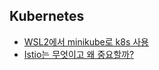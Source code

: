 ## Kubernetes

- [WSL2에서 minikube로 k8s 사용](https://mini.jellypo.pe.kr/wp/?p=11205)
- [Istio는 무엇이고 왜 중요할까?](https://www.linkedin.com/pulse/istio%EB%8A%94-%EB%AC%B4%EC%97%87%EC%9D%B4%EA%B3%A0-%EC%99%9C-%EC%A4%91%EC%9A%94%ED%95%A0%EA%B9%8C-sean-lee/?originalSubdomain=kr)
